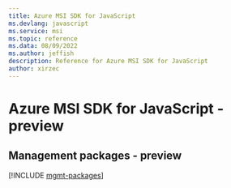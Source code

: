 ```yaml
---
title: Azure MSI SDK for JavaScript
ms.devlang: javascript
ms.service: msi
ms.topic: reference
ms.data: 08/09/2022
ms.author: jeffish
description: Reference for Azure MSI SDK for JavaScript
author: xirzec
---
```

# Azure MSI SDK for JavaScript - preview

## Management packages - preview
[!INCLUDE [mgmt-packages](msi-mgmt-index.md)]